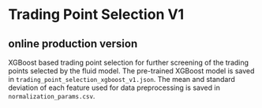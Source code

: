 # Trading Point Selection V1
## online production version

XGBoost based trading point selection for further screening of the trading points selected by the fluid model. The pre-trained XGBoost model is saved in `trading_point_selection_xgboost_v1.json`. The mean and standard deviation of each feature used for data preprocessing is saved in `normalization_params.csv`.
